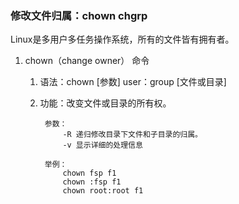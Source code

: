 ### 修改文件归属：chown chgrp ###
Linux是多用户多任务操作系统，所有的文件皆有拥有者。

1. chown（change owner） 命令
	1. 语法：chown [参数] user：group [文件或目录]
	2. 功能：改变文件或目录的所有权。

			参数：
				-R 递归修改目录下文件和子目录的归属。
				-v 显示详细的处理信息
			
			举例：
				chown fsp f1
				chown :fsp f1
				chown root:root f1
		